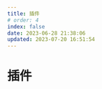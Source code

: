 ```yaml
---
title: 插件
# order: 4
index: false
date: 2023-06-28 21:38:06
updated: 2023-07-20 16:51:54
---
```


# 插件
